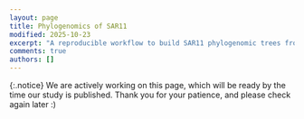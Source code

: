 ```yaml
---
layout: page
title: Phylogenomics of SAR11
modified: 2025-10-23
excerpt: "A reproducible workflow to build SAR11 phylogenomic trees from Freel et al"
comments: true
authors: []
---
```


{:.notice}
We are actively working on this page, which will be ready by the time our study is published. Thank you for your patience, and please check again later :)
